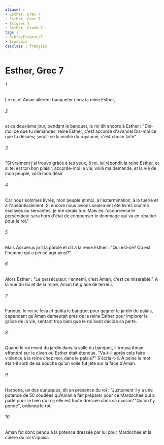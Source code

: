 ```yaml
---
aliases : 
- Esther, Grec 7
- Esther, Grec 7
- Estgrec 7
- Esther, Greek 7
tags : 
- Bible/Estgrec/7
- français
cssclass : français
---
```


# Esther, Grec 7

###### 1
Le roi et Aman allèrent banqueter chez la reine Esther,
###### 2
et ce deuxième jour, pendant le banquet, le roi dit encore à Esther : "Dis-moi ce que tu demandes, reine Esther, c'est accordé d'avance! Dis-moi ce que tu désires; serait-ce la moitié du royaume, c'est chose faite" 
###### 3
"Si vraiment j'ai trouvé grâce à tes yeux, ô roi, lui répondit la reine Esther, et si tel est ton bon plaisir, accorde-moi la vie, voilà ma demande, et la vie de mon peuple, voilà mon désir.
###### 4
Car nous sommes livrés, mon peuple et moi, à l'extermination, à la tuerie et à l'anéantissement. Si encore nous avions seulement été livrés comme esclaves ou servantes, je me serais tue. Mais en l'occurrence le persécuteur sera hors d'état de compenser le dommage qui va en résulter pour le roi."
###### 5
Mais Assuérus prit la parole et dit à la reine Esther : "Qui est-ce? Où est l'homme qui a pensé agir ainsi?"
###### 6
Alors Esther : "Le persécuteur, l'ennemi, c'est Aman, c'est ce misérable!" A la vue du roi et de la reine, Aman fut glacé de terreur.
###### 7
Furieux, le roi se leva et quitta le banquet pour gagner le jardin du palais, cependant qu'Aman demeurait près de la reine Esther pour implorer la grâce de la vie, sentant trop bien que le roi avait décidé sa perte.
###### 8
Quand le roi revint du jardin dans la salle du banquet, il trouva Aman effondré sur le divan où Esther était étendue. "Va-t-il après cela faire violence à la reine chez moi, dans le palais?" S'écria-t-il. A peine le mot était-il sorti de sa bouche qu'un voile fut jeté sur la face d'Aman.
###### 9
Harbona, un des eunuques, dit en présence du roi : "Justement il y a une potence de 50 coudées qu'Aman a fait préparer pour ce Mardochée qui a parlé pour le bien du roi; elle est toute dressée dans sa maison""Qu'on l'y pende", ordonna le roi.
###### 10
Aman fut donc pendu à la potence dressée par lui pour Mardochée et la colère du roi s'apaisa.
